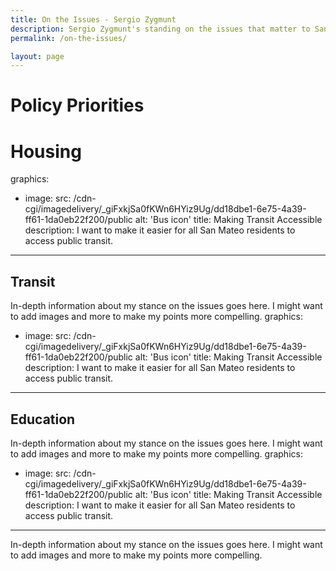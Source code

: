 ```yaml
---
title: On the Issues - Sergio Zygmunt
description: Sergio Zygmunt's standing on the issues that matter to San Mateo most
permalink: /on-the-issues/

layout: page
---
```


# Policy Priorities
# Housing
graphics:
  - image:
      src: /cdn-cgi/imagedelivery/_giFxkjSa0fKWn6HYiz9Ug/dd18dbe1-6e75-4a39-ff61-1da0eb22f200/public
      alt: 'Bus icon'
    title: Making Transit Accessible
    description: I want to make it easier for all San Mateo residents to access public transit.
---
## Transit
In-depth information about my stance on the issues goes here. I might want to add images and more to make my points more compelling.
graphics:
  - image:
      src: /cdn-cgi/imagedelivery/_giFxkjSa0fKWn6HYiz9Ug/dd18dbe1-6e75-4a39-ff61-1da0eb22f200/public
      alt: 'Bus icon'
    title: Making Transit Accessible
    description: I want to make it easier for all San Mateo residents to access public transit.
---
## Education
In-depth information about my stance on the issues goes here. I might want to add images and more to make my points more compelling.
graphics:
  - image:
      src: /cdn-cgi/imagedelivery/_giFxkjSa0fKWn6HYiz9Ug/dd18dbe1-6e75-4a39-ff61-1da0eb22f200/public
      alt: 'Bus icon'
    title: Making Transit Accessible
    description: I want to make it easier for all San Mateo residents to access public transit.
---
In-depth information about my stance on the issues goes here. I might want to add images and more to make my points more compelling.